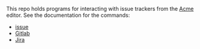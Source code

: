 This repo holds programs for interacting with issue trackers from the [Acme] editor.
See the documentation for the commands:

- [issue]
- [Gitlab]
- [Jira]

[Acme]: https://p9f.org/sys/doc/acme/acme.html
[issue]: https://pkg.go.dev/olowe.co/issues/issue
[Gitlab]: https://pkg.go.dev/olowe.co/issues/Gitlab
[Jira]: https://pkg.go.dev/olowe.co/issues/Jira
